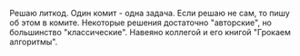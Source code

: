 Решаю литкод. Один комит - одна задача. Если решаю не сам, то пишу об этом в комите.
Некоторые решения достаточно "авторские", но большинство "классические".
Навеяно коллегой и его книгой "Грокаем алгоритмы".
